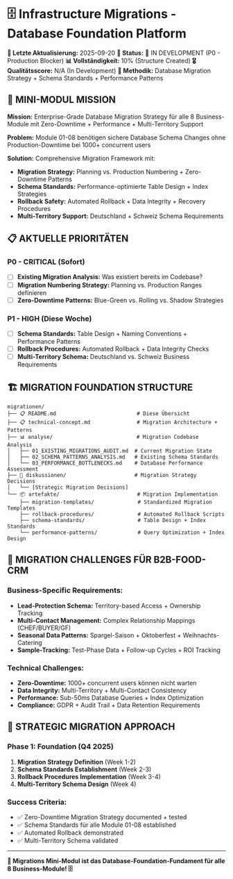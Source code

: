 # 🗄️ Infrastructure Migrations - Database Foundation Platform

**📅 Letzte Aktualisierung:** 2025-09-20
**🎯 Status:** 🔄 IN DEVELOPMENT (P0 - Production Blocker)
**📊 Vollständigkeit:** 10% (Structure Created)
**🎖️ Qualitätsscore:** N/A (In Development)
**🤝 Methodik:** Database Migration Strategy + Schema Standards + Performance Patterns

## 🎯 **MINI-MODUL MISSION**

**Mission:** Enterprise-Grade Database Migration Strategy für alle 8 Business-Module mit Zero-Downtime + Performance + Multi-Territory Support

**Problem:** Module 01-08 benötigen sichere Database Schema Changes ohne Production-Downtime bei 1000+ concurrent users

**Solution:** Comprehensive Migration Framework mit:
- **Migration Strategy:** Planning vs. Production Numbering + Zero-Downtime Patterns
- **Schema Standards:** Performance-optimierte Table Design + Index Strategies
- **Rollback Safety:** Automated Rollback + Data Integrity + Recovery Procedures
- **Multi-Territory Support:** Deutschland + Schweiz Schema Requirements

## 📋 **AKTUELLE PRIORITÄTEN**

### **P0 - CRITICAL (Sofort)**
- [ ] **Existing Migration Analysis:** Was existiert bereits im Codebase?
- [ ] **Migration Numbering Strategy:** Planning vs. Production Ranges definieren
- [ ] **Zero-Downtime Patterns:** Blue-Green vs. Rolling vs. Shadow Strategies

### **P1 - HIGH (Diese Woche)**
- [ ] **Schema Standards:** Table Design + Naming Conventions + Performance Patterns
- [ ] **Rollback Procedures:** Automated Rollback + Data Integrity Checks
- [ ] **Multi-Territory Schema:** Deutschland vs. Schweiz Business Requirements

## 🏗️ **MIGRATION FOUNDATION STRUCTURE**

```
migrationen/
├── 📋 README.md                          # Diese Übersicht
├── 📋 technical-concept.md               # Migration Architecture + Patterns
├── 📊 analyse/                           # Migration Codebase Analysis
│   ├── 01_EXISTING_MIGRATIONS_AUDIT.md  # Current Migration State
│   ├── 02_SCHEMA_PATTERNS_ANALYSIS.md   # Existing Schema Standards
│   └── 03_PERFORMANCE_BOTTLENECKS.md    # Database Performance Assessment
├── 💭 diskussionen/                      # Migration Strategy Decisions
│   └── [Strategic Migration Decisions]
└── 📦 artefakte/                         # Migration Implementation
    ├── migration-templates/              # Standardized Migration Templates
    ├── rollback-procedures/              # Automated Rollback Scripts
    ├── schema-standards/                 # Table Design + Index Standards
    └── performance-patterns/             # Query Optimization + Index Design
```

## 🎯 **MIGRATION CHALLENGES FÜR B2B-FOOD-CRM**

### **Business-Specific Requirements:**
- **Lead-Protection Schema:** Territory-based Access + Ownership Tracking
- **Multi-Contact Management:** Complex Relationship Mappings (CHEF/BUYER/GF)
- **Seasonal Data Patterns:** Spargel-Saison + Oktoberfest + Weihnachts-Catering
- **Sample-Tracking:** Test-Phase Data + Follow-up Cycles + ROI Tracking

### **Technical Challenges:**
- **Zero-Downtime:** 1000+ concurrent users können nicht warten
- **Data Integrity:** Multi-Territory + Multi-Contact Consistency
- **Performance:** Sub-50ms Database Queries + Index Optimization
- **Compliance:** GDPR + Audit Trail + Data Retention Requirements

## 🚀 **STRATEGIC MIGRATION APPROACH**

### **Phase 1: Foundation (Q4 2025)**
1. **Migration Strategy Definition** (Week 1-2)
2. **Schema Standards Establishment** (Week 2-3)
3. **Rollback Procedures Implementation** (Week 3-4)
4. **Multi-Territory Schema Design** (Week 4)

### **Success Criteria:**
- ✅ Zero-Downtime Migration Strategy documented + tested
- ✅ Schema Standards für alle Module 01-08 established
- ✅ Automated Rollback demonstrated
- ✅ Multi-Territory Schema validated

---

**🎯 Migrations Mini-Modul ist das Database-Foundation-Fundament für alle 8 Business-Module! 🗄️**